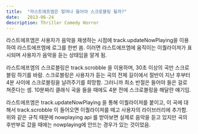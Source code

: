 ```yaml
---
title:  "라스트에프엠은 얼마나 들어야 스크로블링 될까?"
date:   2013-06-24
description: Thriller Comedy Horror
---
```


라스트에프엠은 사용자가 음악을 재생하는 시점에 track.updateNowPlaying을 이용하여 라스트에프엠에 로그를 한번 쏨. 이러면 라스트에프엠에 움직이는 이퀄라이져가 표시되며 사용자가 음악을 듣는 상태임을 알게 됨.

라스트에프엠의 스크로블링은 track.scrobble 을 이용하며, 30초 이상의 곡만 스크로블링 하기를 바람. 스크로블링은 사용자가 듣는 곡의 전체 길이에서 절반이 지난 후부터 4분 사이에 스크로블링을 날려주기를 희망함. 그러니까 최소 반절은 들어야 들은 걸로 쳐준다는 셈. 10분짜리 클래식 곡을 들을 때에도 4분 전에 스크로블링을 해달란 얘기임.  

라스트에프엠은 track.updateNowPlaying 을 통해 이퀄라이져를 붙이고, 이 곡에 대해서 track.scrobble 이 들어오면 이퀄라이져를 떼고 사용자의 라이브러리에 추가함. 위와 같은 규칙 때문에 nowplaying api 를 받아보면 실제로 음악을 듣고 있지만 곡의 후반부로 갔을 때에는 nowplaying에 안뜨는 경우가 있는 것이었음.